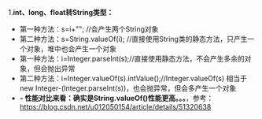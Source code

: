1.**int、long、float转String类型：**

- 第一种方法：s=i+"";  //会产生两个String对象
- 第二种方法：s=String.valueOf(i); //直接使用String类的静态方法，只产生一个对象，堆中也会产生一个对象
- 第一种方法：i=Integer.parseInt(s);//直接使用静态方法，不会产生多余的对象，但会抛出异常
- 第二种方法：i=Integer.valueOf(s).intValue();//Integer.valueOf(s) 相当于 new Integer-(Integer.parseInt(s))，也会抛异常，但会多产生一个对象
- **- 性能对比来看：确实是String.valueOf()性能更高。。。**，参考：https://blog.csdn.net/u012050154/article/details/51320638